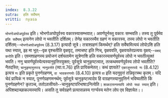 ```yaml
---
index:  8.3.22
sutra:  हलि सर्वेषाम्
vritti:  nyasa
---
```


`भोभगोअघोअपूर्वस्व` इति। भोभगोअघोपूर्वस्य वकारस्यासम्भवात्। अवर्णपूर्नस्तु वकारः सम्भवति। तस्य तु पूर्वमेव `हलि सर्वेषाम्` इत्यनेन लोपो न भवतीति दर्शितम्। तेनेह यकारस्यैव ग्रहणं न वकारस्य, तस्य लोपो न भवतीति दर्शितम्--`भोभगोअघोअपूर्वस्य` (8.3.17) इत्यादौ सूत्रे। तत्राश्ग्रहणं किमर्थम्? हलि सर्वेषामित्ययं लोपोऽशि हलि यथा स्यात्, इह मा भूत्--वृक्ष वृश्चतीति वृक्षवृट्, तमाचष्ट इति णिच्, वृक्षववति, वृक्षवयतेरप्रत्ययः वृक्षव्--`वक्षव् करोति` इति। एवमश्ग्रहणस्य प्रयोजनं दर्शयतामेन सूत्रेणाशि हलि वकारस्यावर्णपूर्वस्य लोपो न भवतीत्युक्तं भवति। ननु चावर्णपूर्वस्येत्यस्यानुवृत्तिरयुक्ता; पूर्वसूत्रे चानुकृष्टत्वात्, तत्कथमवर्णपूर्वस्य लोपो भवतीति? नैतदस्ति; `चानुकृष्टमुत्तरत्र् नानुवर्त्तते` (व्या.प.76) इति प्रायिकमेतत्। कथं ज्ञायते? `एकाजुत्तरपदे णः` (8.4.12) इत्यत्र `णः` इति प्रकृते पुनर्णग्रहणम्, `वा भावकरणयोः` (8.4.10) इत्यत्र `वा` इति यदनुवृत्तं तन्निवृत्त्र्य्थ कृतम्। यदि चेदं प्रायिकं न स्यात्, पुनर्णग्रहणमनर्थम्; पूर्वसूत्रे चानुकृष्टत्वादेव हि वाग्रहणस्यानुवृत्तिर्न भविष्यतीति किं पुनर्णग्रहणेन? कृतञ्च, ततोऽवसीयते--चानुकृष्टपरिभाषाऽनित्येति।
`शाकटायनस्यापि लोपो यथा स्यात्` इति। अपिशब्दाच्छाकल्यस्यापि। असति तु सर्वग्रहणे प्रत्यासन्नस्य गार्ग्यस्य मतेन लोप एव विज्ञायेत।।



